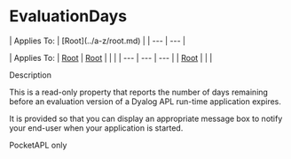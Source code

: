 




<h1 class="heading"><span class="name">EvaluationDays</span></h1>
| Applies To: | [Root](../a-z/root.md) |
| --- | ---  |

| Applies To: | [Root](../a-z/root.md) | [Root](../a-z/root.md) |  |  |
| --- | --- | ---  |
| [Root](../a-z/root.md) |  |  |


Description


This is a read-only property that reports the number of days remaining before an evaluation version of a Dyalog APL run-time application expires.


It is provided so that you can display an appropriate message box to notify your end-user when your application is started.


PocketAPL only



